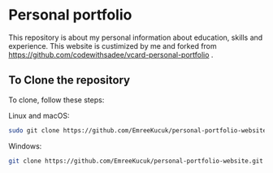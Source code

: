 # Personal portfolio

This repository is about my personal information about education, skills and experience. This website is custimized by me and forked from https://github.com/codewithsadee/vcard-personal-portfolio .



## To Clone the repository

To clone, follow these steps:

Linux and macOS:

```bash
sudo git clone https://github.com/EmreeKucuk/personal-portfolio-website.git
```

Windows:

```bash
git clone https://github.com/EmreeKucuk/personal-portfolio-website.git
```
